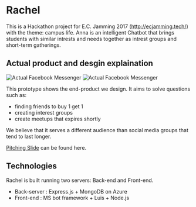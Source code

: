 # Rachel
This is a Hackathon project for E.C. Jamming 2017 (http://ecjamming.tech/) with the theme: campus life. Anna is an intelligent Chatbot that brings students with similar intrests and needs together as intrest groups and short-term gatherings.

## Actual product and desgin explaination
![Actual Facebook Messenger](https://github.com/a2975667/cuteAnna/blob/master/document/1.png)
![Actual Facebook Messenger](https://github.com/a2975667/cuteAnna/blob/master/document/2.png)

This prototype shows the end-product we design. It aims to solve questions such as:
- finding friends to buy 1 get 1
- creating interest groups
- create meetups that expires shortly

We believe that it serves a different audience than social media groups that tend to last longer.

[Pitching Slide](https://github.com/a2975667/cuteAnna/blob/master/document/Anna.pdf) can be found here.

## Technologies
Rachel is built running two servers: Back-end and Front-end. 
- Back-server : Express.js + MongoDB on Azure
- Front-end : MS bot framework + Luis + Node.js


